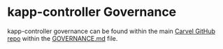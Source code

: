 # kapp-controller Governance
kapp-controller governance can be found within the main [Carvel GitHub repo](https://github.com/carvel-dev/carvel) within the [GOVERNANCE.md](https://github.com/carvel-dev/carvel/blob/develop/GOVERNANCE.md) file.
